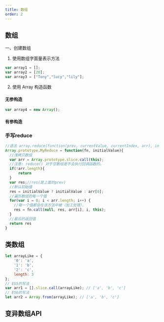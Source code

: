 ```yaml
---
title: 数组
order: 2
---
```


## 数组

一、创建数组

1. 使用数组字面量表示方法

```javascript
var array1 = []; 
var array2 = [20];
var array3 = ["Tony","lucy","lily"];
```

2. 使用 Array 构造函数

#### 无参构造

```javascript
var array4 = new Array();
```

#### 有参构造

### 手写reduce

```js
//语法 array.reduce(function(prev, currentValue, currentIndex, arr), initialValue)
Array.prototype.MyReduce = function(fn, initialValue){
  //浅拷贝数组  
  var arr = Array.prototype.slice.call(this);
  //注意: reduce() 对于空数组是不会执行回调函数的。
  if(!arr.length){
      return
  }
  var res;//res(是上面的prev) 
  //默认初始值  
  res = initialValue ? initialValue : arr[0];
  //遍历数组的每一个值  
  for(var i = 0; i < arr.length; i++) {
    //每一个值都会在该方法中被（加工处理），  
    res = fn.call(null, res, arr[i], i, this);
  }
  //最后的返回值
  return res
}
```

## 类数组

```js
let arrayLike = {
    '0': 'a',
    '1': 'b',
    '2': 'c',
    length: 3
};
// ES5的写法
var arr1 = [].slice.call(arrayLike); // ['a', 'b', 'c']
// ES6的写法
let arr2 = Array.from(arrayLike); // ['a', 'b', 'c']
```



## 变异数组API